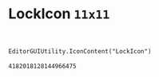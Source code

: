 # LockIcon `11x11`
<img src="/img/LockIcon.png" width=11 height=11>

``` CSharp
EditorGUIUtility.IconContent("LockIcon")
```
```
4182018128144966475
```

